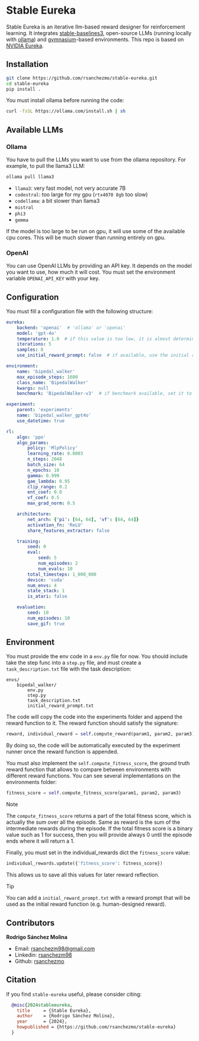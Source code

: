 # Stable Eureka
Stable Eureka is an iterative llm-based reward designer for reinforcement learning. It integrates
[stable-baselines3](https://stable-baselines3.readthedocs.io/en/master/), open-source LLMs (running locally with [ollama](https://www.ollama.com/)) and [gymnasium](https://gymnasium.farama.org/)-based environments. This repo is based on [NVIDIA Eureka](https://github.com/eureka-research/Eureka/tree/main).

## Installation

```bash
git clone https://github.com/rsanchezmo/stable-eureka.git
cd stable-eureka
pip install .
```

You must install ollama before running the code:
```bash
curl -fsSL https://ollama.com/install.sh | sh
```

## Available LLMs
### Ollama
You have to pull the LLMs you want to use from the ollama repository. For example, to pull the llama3 LLM:
```bash
ollama pull llama3
```
- `llama3`: very fast model, not very accurate 7B
- `codestral`: too large for my gpu (`rtx4070 8gb` too slow)
- `codellama`: a bit slower than llama3
- `mistral`
- `phi3`
- `gemma`

If the model is too large to be run on gpu, it will use some of the available cpu cores. This will be much slower than running entirely on gpu.

### OpenAI
You can use OpenAI LLMs by providing an API key. It depends on the model you want to use, how much it will cost.
You must set the environment variable `OPENAI_API_KEY` with your key.


## Configuration
You must fill a configuration file with the following structure:
```yaml
eureka:
    backend: 'openai'  # 'ollama' or 'openai'
    model: 'gpt-4o'
    temperature: 1.0  # if this value is too low, it is almost deterministic
    iterations: 5
    samples: 8
    use_initial_reward_prompt: false  # if available, use the initial reward prompt

environment:
    name: 'bipedal_walker'
    max_episode_steps: 1600
    class_name: 'BipedalWalker'
    kwargs: null
    benchmark: 'BipedalWalker-v3'  # if benchmark available, set it to train the agent with the same params

experiment:
    parent: 'experiments'
    name: 'bipedal_walker_gpt4o'
    use_datetime: true

rl:
    algo: 'ppo'
    algo_params:
        policy: 'MlpPolicy'
        learning_rate: 0.0003
        n_steps: 2048
        batch_size: 64
        n_epochs: 10
        gamma: 0.999
        gae_lambda: 0.95
        clip_range: 0.2
        ent_coef: 0.0
        vf_coef: 0.5
        max_grad_norm: 0.5

    architecture:
        net_arch: {'pi': [64, 64], 'vf': [64, 64]}
        activation_fn: 'ReLU'
        share_features_extractor: false

    training:
        seed: 0
        eval:
            seed: 5
            num_episodes: 2
            num_evals: 10
        total_timesteps: 1_000_000
        device: 'cuda'
        num_envs: 4
        state_stack: 1
        is_atari: false

    evaluation:
        seed: 10
        num_episodes: 10
        save_gif: true
```

## Environment
You must provide the env code in a `env.py` file for now. You should include take the step func into a `step.py` file, and must
create a `task_description.txt` file with the task description:

```
envs/
    bipedal_walker/
        env.py
        step.py
        task_description.txt
        initial_reward_prompt.txt
```

The code will copy the code into the experiments folder and append the reward function to it. The reward function should 
satisfy the signature:
```python
reward, individual_reward = self.compute_reward(param1, param2, param3)
```
By doing so, the code will be automatically executed by the experiment runner once the reward function is appended.

You must also implement the `self.compute_fitness_score`, the ground truth reward function that allows to compare between 
environments with different reward functions. You can see several implementations on the environments folder:
```python
fitness_score = self.compute_fitness_score(param1, param2, param3)
```

> [!NOTE] 
> The `compute_fitness_score` returns a part of the total fitness score, which is actually the sum over all the episode. 
> Same as reward is the sum of the intermediate rewards during the episode. If the total fitness score is a binary value such as 1 for success, 
> then you will provide always 0 until the episode ends where it will return a 1.

Finally, you must set in the individual_rewards dict the `fitness_score` value:
```python
individual_rewards.update({'fitness_score': fitness_score})
```
This allows us to save all this values for later reward reflection.

> [!TIP]
> You can add a `initial_reward_prompt.txt` with a reward prompt that will be used as the initial reward function (e.g. human-designed reward).

## Contributors

**Rodrigo Sánchez Molina**
  - Email: rsanchezm98@gmail.com
  - Linkedin: [rsanchezm98](https://www.linkedin.com/in/rsanchezm98/)
  - Github: [rsanchezmo](https://github.com/rsanchezmo)

## Citation
If you find `stable-eureka` useful, please consider citing:

```bibtex
  @misc{2024stableeureka,
    title     = {Stable Eureka},
    author    = {Rodrigo Sánchez Molina},
    year      = {2024},
    howpublished = {https://github.com/rsanchezmo/stable-eureka}
  }
```
